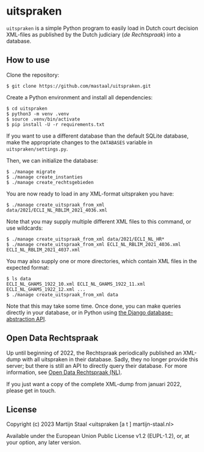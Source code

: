 # uitspraken

`uitspraken` is a simple Python program to easily load in Dutch court decision XML-files as published by the Dutch judiciary (*de Rechtspraak*) into a database.

## How to use
Clone the repository:
```
$ git clone https://github.com/mastaal/uitspraken.git
```

Create a Python environment and install all dependencies:
```
$ cd uitspraken
$ python3 -m venv .venv
$ source .venv/bin/activate
$ pip install -U -r requirements.txt
```
If you want to use a different database than the default SQLite database, make the appropriate changes to the `DATABASES` variable in `uitspraken/settings.py`.

Then, we can initialize the database:
```
$ ./manage migrate
$ ./manage create_instanties
$ ./manage create_rechtsgebieden
```

You are now ready to load in any XML-format uitspraken you have:

```
$ ./manage create_uitspraak_from_xml data/2021/ECLI_NL_RBLIM_2021_4036.xml
```

Note that you may supply multiple different XML files to this command, or use wildcards:
```
$ ./manage create_uitspraak_from_xml data/2021/ECLI_NL_HR*
$ ./manage create_uitspraak_from_xml ECLI_NL_RBLIM_2021_4036.xml ECLI_NL_RBLIM_2021_4037.xml
```

You may also supply one or more directories, which contain XML files in the expected format:
```
$ ls data
ECLI_NL_GHAMS_1922_10.xml ECLI_NL_GHAMS_1922_11.xml ECLI_NL_GHAMS_1922_12.xml ...
$ ./manage create_uitspraak_from_xml data
```

Note that this may take some time. Once done, you can make queries directly in your database, or in Python using [the Django database-abstraction API](https://docs.djangoproject.com/en/5.0/topics/db/queries/).

## Open Data Rechtspraak
Up until beginning of 2022, the Rechtspraak periodically published an XML-dump with all uitspraken in their database. Sadly, they no longer provide this server; but there is still an API to directly query their database. For more information, see [Open Data Rechtspraak (NL)](https://www.rechtspraak.nl/Uitspraken/Paginas/Open-Data.aspx).

If you just want a copy of the complete XML-dump from januari 2022, please get in touch.

## License

Copyright (c) 2023 Martijn Staal <uitspraken [a t ] martijn-staal.nl>

Available under the European Union Public License v1.2 (EUPL-1.2), or, at your option, any later version.
